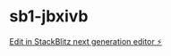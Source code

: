 # sb1-jbxivb

[Edit in StackBlitz next generation editor ⚡️](https://stackblitz.com/~/github.com/KWirePain/sb1-jbxivb)